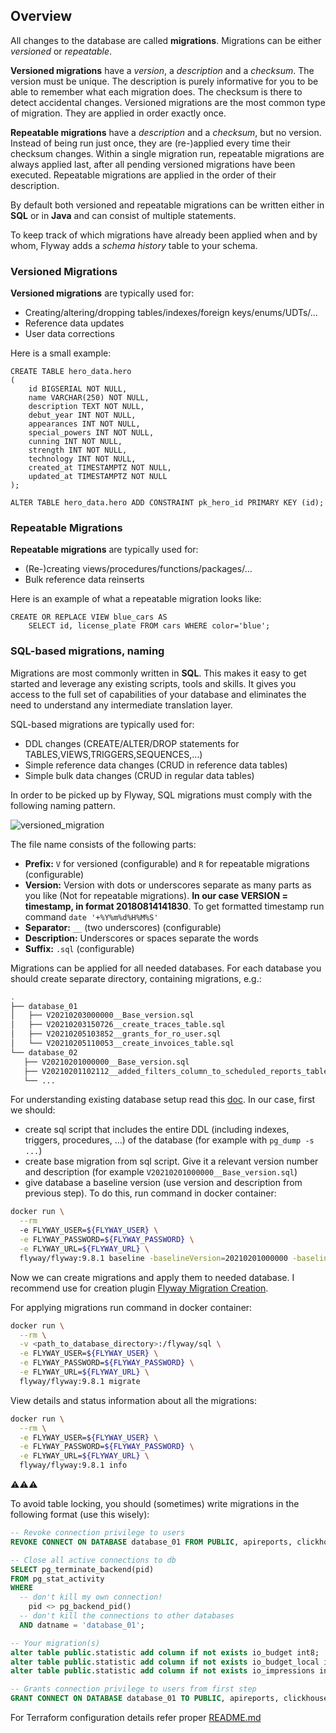 ## Overview

All changes to the database are called **migrations**. Migrations can be either *versioned* or *repeatable*.

**Versioned migrations** have a *version*, a *description* and a *checksum*. The version must be unique. The description is purely informative for you to be able to remember what each migration does. The checksum is there to detect accidental changes. Versioned migrations are the most common type of migration. They are applied in order exactly once.

**Repeatable migrations** have a *description* and a *checksum*, but no version. Instead of being run just once, they are (re-)applied every time their checksum changes. Within a single migration run, repeatable migrations are always applied last, after all pending versioned migrations have been executed. Repeatable migrations are applied in the order of their description.

By default both versioned and repeatable migrations can be written either in **SQL** or in **Java** and can consist of multiple statements.

To keep track of which migrations have already been applied when and by whom, Flyway adds a *schema history* table to your schema.

### Versioned Migrations

**Versioned migrations** are typically used for:

+ Creating/altering/dropping tables/indexes/foreign keys/enums/UDTs/…
+ Reference data updates
+ User data corrections

Here is a small example:

```postgres-sql
CREATE TABLE hero_data.hero
(
    id BIGSERIAL NOT NULL,
    name VARCHAR(250) NOT NULL,
    description TEXT NOT NULL,
    debut_year INT NOT NULL,
    appearances INT NOT NULL,
    special_powers INT NOT NULL,
    cunning INT NOT NULL,
    strength INT NOT NULL,
    technology INT NOT NULL,
    created_at TIMESTAMPTZ NOT NULL,
    updated_at TIMESTAMPTZ NOT NULL
);

ALTER TABLE hero_data.hero ADD CONSTRAINT pk_hero_id PRIMARY KEY (id);
```

### Repeatable Migrations

**Repeatable migrations** are typically used for:
                      
+ (Re-)creating views/procedures/functions/packages/…
+ Bulk reference data reinserts

Here is an example of what a repeatable migration looks like:

```postgres-sql
CREATE OR REPLACE VIEW blue_cars AS 
    SELECT id, license_plate FROM cars WHERE color='blue';
```

### SQL-based migrations, naming 
Migrations are most commonly written in **SQL**. This makes it easy to get started and leverage any existing scripts, tools and skills. It gives you access to the full set of capabilities of your database and eliminates the need to understand any intermediate translation layer.
                                                 
SQL-based migrations are typically used for:
                                                 
+ DDL changes (CREATE/ALTER/DROP statements for TABLES,VIEWS,TRIGGERS,SEQUENCES,…)
+ Simple reference data changes (CRUD in reference data tables)
+ Simple bulk data changes (CRUD in regular data tables)

In order to be picked up by Flyway, SQL migrations must comply with the following naming pattern.

![versioned_migration](https://user-images.githubusercontent.com/8081901/44097595-ccc03b94-9fe6-11e8-8003-cc87ad98524a.png)

The file name consists of the following parts:

+ **Prefix:** `V` for versioned (configurable) and `R` for repeatable migrations (configurable)
+ **Version:** Version with dots or underscores separate as many parts as you like (Not for repeatable migrations). **In our case VERSION = timestamp, in format 20180814141830**. To get formatted timestamp run command `date '+%Y%m%d%H%M%S'`
+ **Separator:** `__` (two underscores) (configurable)
+ **Description:** Underscores or spaces separate the words
+ **Suffix:** `.sql` (configurable)

Migrations can be applied for all needed databases. For each database you should create separate directory, containing migrations, e.g.:

```bash
.
├── database_01
│   ├── V20210203000000__Base_version.sql
│   ├── V20210203150726__create_traces_table.sql
│   ├── V20210205103852__grants_for_ro_user.sql
│   └── V20210205110053__create_invoices_table.sql
└── database_02
   ├── V20210201000000__Base_version.sql
   ├── V20210201102112__added_filters_column_to_scheduled_reports_table.sql
   └── ...
```

For understanding existing database setup read this [doc](https://flywaydb.org/documentation/learnmore/existing.html). In our case, first we should:

+ create sql script that includes the entire DDL (including indexes, triggers, procedures, ...) of the database (for example with `pg_dump -s ...`)
+ create base migration from sql script. Give it a relevant version number and description (for example `V20210201000000__Base_version.sql`)
+ give database a baseline version (use version and description from previous step). To do this, run command in docker container:
```bash
docker run \
  --rm
  -e FLYWAY_USER=${FLYWAY_USER} \
  -e FLYWAY_PASSWORD=${FLYWAY_PASSWORD} \
  -e FLYWAY_URL=${FLYWAY_URL} \
  flyway/flyway:9.8.1 baseline -baselineVersion=20210201000000 -baselineDescription="Base version"
```

Now we can create migrations and apply them to needed database. I recommend use for creation plugin [Flyway Migration Creation](https://plugins.jetbrains.com/plugin/8597-flyway-migration-creation).

For applying migrations run command in docker container:

```bash
docker run \
  --rm \
  -v <path_to_database_directory>:/flyway/sql \
  -e FLYWAY_USER=${FLYWAY_USER} \
  -e FLYWAY_PASSWORD=${FLYWAY_PASSWORD} \
  -e FLYWAY_URL=${FLYWAY_URL} \
  flyway/flyway:9.8.1 migrate
```

View details and status information about all the migrations:

```bash
docker run \
  --rm \
  -e FLYWAY_USER=${FLYWAY_USER} \
  -e FLYWAY_PASSWORD=${FLYWAY_PASSWORD} \
  -e FLYWAY_URL=${FLYWAY_URL} \
  flyway/flyway:9.8.1 info
```

:warning::warning::warning:

To avoid table locking, you should (sometimes) write migrations in the following format (use this wisely):

```sql
-- Revoke connection privilege to users
REVOKE CONNECT ON DATABASE database_01 FROM PUBLIC, apireports, clickhouse;

-- Close all active connections to db
SELECT pg_terminate_backend(pid)
FROM pg_stat_activity
WHERE
  -- don't kill my own connection!
    pid <> pg_backend_pid()
  -- don't kill the connections to other databases
  AND datname = 'database_01';

-- Your migration(s)
alter table public.statistic add column if not exists io_budget int8;
alter table public.statistic add column if not exists io_budget_local int8;
alter table public.statistic add column if not exists io_impressions int4;

-- Grants connection privilege to users from first step
GRANT CONNECT ON DATABASE database_01 TO PUBLIC, apireports, clickhouse;
```

For Terraform configuration details refer proper [README.md](./terraform/README.md)

